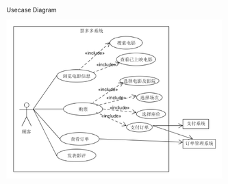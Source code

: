 Usecase Diagram

![usecase diagram](https://github.com/YeungLy/Test/blob/master/%E7%94%A8%E4%BE%8B%E5%9B%BE.png?raw=true)
